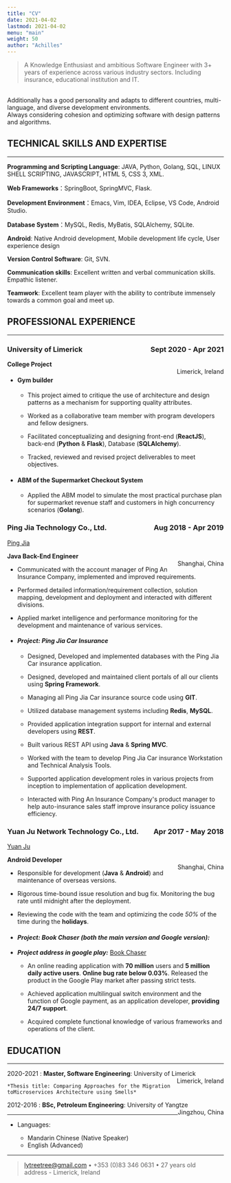 ```yaml
---
title: "CV"
date: 2021-04-02
lastmod: 2021-04-02
menu: "main"
weight: 50
author: "Achilles"
---
```




>  A Knowledge Enthusiast and ambitious Software Engineer with 3+ years of experience across various industry sectors. Including insurance, educational institution and IT.
<br> 
Additionally has a good personality and adapts to different countries, multi-language, and diverse development environments.
<br> 
Always considering cohesion and optimizing software with design patterns and algorithms.  

<br>

## **TECHNICAL SKILLS AND EXPERTISE**
----------
    
**Programming and Scripting Language**: JAVA, Python, Golang, SQL, LINUX SHELL SCRIPTING, JAVASCRIPT, HTML 5, CSS 3, XML. 

**Web Frameworks**：SpringBoot, SpringMVC, Flask. 

**Development Environment**：Emacs, Vim, IDEA, Eclipse, VS Code, Android Studio. 

**Database System**：MySQL, Redis, MyBatis, SQLAlchemy, SQLite. 

**Android**:  Native Android development, Mobile development life cycle, User experience design 

**Version Control Software**: Git, SVN. 

**Communication skills**: Excellent written and verbal communication skills. Empathic listener.  

**Teamwork**: Excellent team player with the ability to contribute immensely towards a common goal and meet up.	




## **PROFESSIONAL EXPERIENCE** 
--------------------
### **University of Limerick <span style="float:right">Sept 2020 - Apr 2021</span>** 

**College Project**									 
<span style="float:right">Limerick, Ireland</span>

- #### Gym builder 
 
    * This project aimed to critique the use of architecture and design patterns as a mechanism for supporting quality attributes. 

    * Worked as a collaborative team member with program developers and fellow designers. 

    * Facilitated conceptualizing and designing front-end (**ReactJS**), back-end (**Python** & **Flask**), Database (**SQLAlchemy**). 

    * Tracked, reviewed and revised project deliverables to meet objectives. 

- #### ABM of the Supermarket Checkout System 

    * Applied the ABM model to simulate the most practical purchase plan for supermarket revenue staff and customers in high concurrency scenarios (**Golang**). 


### **Ping Jia Technology Co., Ltd.<span style="float:right">Aug 2018 - Apr 2019</span>** 
[Ping Jia](http://www.chinaubi.com/main/)

**Java Back-End Engineer**	  		 
<span style="float:right">Shanghai, China</span>				
   

* Communicated with the account manager of Ping An Insurance Company, implemented and improved requirements. 

* Performed detailed information/requirement collection, solution mapping, development and deployment and interacted with different divisions.  

* Applied market intelligence and performance monitoring for the development and maintenance of various services. 

 - #### ***Project: Ping Jia Car Insurance*** 

    * Designed, Developed and implemented databases with the Ping Jia Car insurance application.  

    * Designed, developed and maintained client portals of all our clients using **Spring Framework**. 

    * Managing all Ping Jia Car insurance source code using **GIT**.  

    * Utilized database management systems including **Redis**, **MySQL**.  

    * Provided application integration support for internal and external developers using **REST**.  

    * Built various REST API using **Java** & **Spring MVC**.  

    * Worked with the team to develop Ping Jia Car insurance Workstation and Technical Analysis Tools.  

    * Supported application development roles in various projects from inception to implementation of application development. 

    * Interacted with Ping An Insurance Company's product manager to help auto-insurance sales staff improve insurance policy issuance efficiency. 


### **Yuan Ju Network Technology Co., Ltd.<span style="float:right">Apr 2017 - May 2018</span>** 
   [Yuan Ju](http://www.1391.com/)
<br>

**Android Developer** 								 
<span style="float:right">Shanghai, China</span> 

* Responsible for development (**Java** & **Android**) and maintenance of overseas versions. 

* Rigorous time-bound issue resolution and bug fix. Monitoring the bug rate until midnight after the deployment. 

* Reviewing the code with the team and optimizing the code *50%* of the time during the **holidays**. 

- ####  ***Project: Book Chaser (both the main version and Google version):*** 

- ***Project address in google play:*** [Book Chaser](https://play.google.com/store/apps/details?id=com.ushaqi.zhuishushenqi.play) 

    + An online reading application with **70 million** users and **5 million daily active users**.  **Online bug rate below 0.03%**. Released the product in the Google Play market after passing strict tests.  

    + Achieved application multilingual switch environment and the function of Google payment, as an application developer, **providing 24/7 support**. 

    + Acquired complete functional knowledge of various frameworks and operations of the client. 



## **EDUCATION**

---------

2020-2021 
:   **Master, Software Engineering**: University of Limerick
<span style="float:right">Limerick, Ireland</span> 

    *Thesis title: Comparing Approaches for the Migration toMicroservices Architecture using Smells*

2012-2016
:   **BSc, Petroleum Engineering**: University of Yangtze 
<span style="float:right">Jingzhou, China</span> 


----------------------------------------

* Languages:

     * Mandarin Chinese (Native Speaker)
     * English (Advanced)

----

> <lytreetree@gmail.com> • +353 (0)83 346 0631 • 27 years old\
> address - Limerick, Ireland
